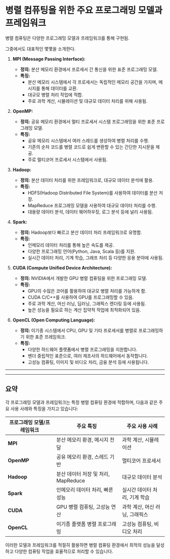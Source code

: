 # 병렬 컴퓨팅을 위한 주요 프로그래밍 모델과 프레임워크

병렬 컴퓨팅은 다양한 프로그래밍 모델과 프레임워크를 통해 구현됨. 

그중에서도 대표적인 몇몇을 소개한다.

1. **MPI (Message Passing Interface):**

    - **정의:** 분산 메모리 환경에서 프로세서 간 통신을 위한 표준 프로그래밍 모델.
    - **특징:** 
        - 분산 메모리 시스템에서 각 프로세서는 독립적인 메모리 공간을 가지며, 메시지를 통해 데이터를 교환.
        - 대규모 병렬 처리 작업에 적합.
        - 주로 과학 계산, 시뮬레이션 및 대규모 데이터 처리를 위해 사용됨.

2. **OpenMP:**

    - **정의:** 공유 메모리 환경에서 멀티 프로세서 시스템 프로그래밍을 위한 표준 프로그래밍 모델.
    - **특징:**
        - 공유 메모리 시스템에서 여러 스레드를 생성하여 병렬 처리를 수행.
        - 기존의 순차 코드를 병렬 코드로 쉽게 변환할 수 있는 간단한 지시문을 제공.
        - 주로 멀티코어 프로세서 시스템에서 사용됨.

3. **Hadoop:**

    - **정의:** 분산 데이터 처리를 위한 프레임워크로, 대규모 데이터 분석에 활용.
    - **특징:**
        - HDFS(Hadoop Distributed File System)를 사용하여 데이터를 분산 저장.
        - MapReduce 프로그래밍 모델을 사용하여 대규모 데이터 처리를 수행.
        - 대용량 데이터 분석, 데이터 웨어하우징, 로그 분석 등에 널리 사용됨.

4. **Spark:**

    - **정의:** Hadoop보다 빠르고 분산 데이터 처리 프레임워크로 유명함.
    - **특징:**
        - 인메모리 데이터 처리를 통해 높은 속도를 제공.
        - 다양한 프로그래밍 언어(Python, Java, Scala 등)를 지원.
        - 실시간 데이터 처리, 기계 학습, 그래프 처리 등 다양한 응용 분야에 사용됨.

5. **CUDA (Compute Unified Device Architecture):**
    - **정의:** NVIDIA에서 개발한 GPU 병렬 컴퓨팅을 위한 프로그래밍 모델.
    - **특징:**
        - GPU의 수많은 코어를 활용하여 대규모 병렬 처리를 가능하게 함.
        - CUDA C/C++를 사용하여 GPU를 프로그래밍할 수 있음.
        - 주로 과학 계산, 머신 러닝, 딥러닝, 그래픽스 렌더링 등에 사용됨.
        - 높은 성능을 필요로 하는 계산 집약적 작업에 최적화되어 있음.

6. **OpenCL (Open Computing Language):**
    - **정의:** 이기종 시스템에서 CPU, GPU 및 기타 프로세서를 병렬로 프로그래밍하기 위한 표준 프레임워크.
    - **특징:**
        - 다양한 하드웨어 플랫폼에서 병렬 프로그래밍을 지원합니다.
        - 벤더 중립적인 표준으로, 여러 제조사의 하드웨어에서 동작합니다.
        - 고성능 컴퓨팅, 이미지 및 비디오 처리, 금융 분석 등에 사용됩니다.

---

---

## 요약

각 프로그래밍 모델과 프레임워크는 특정 병렬 컴퓨팅 환경에 적합하며, 다음과 같은 주요 사용 사례와 특징을 가지고 있습니다:

| 프로그래밍 모델/프레임워크 | 주요 특징 | 주요 사용 사례 |
|-----------------------------|-------------------------------|--------------------------|
| **MPI**                     | 분산 메모리 환경, 메시지 전달 | 과학 계산, 시뮬레이션 |
| **OpenMP**                  | 공유 메모리 환경, 스레드 기반 | 멀티코어 프로세서 |
| **Hadoop**                  | 분산 데이터 저장 및 처리, MapReduce | 대규모 데이터 분석 |
| **Spark**                   | 인메모리 데이터 처리, 빠른 성능 | 실시간 데이터 처리, 기계 학습 |
| **CUDA**                    | GPU 병렬 컴퓨팅, 고성능 연산 | 과학 계산, 머신 러닝, 그래픽스 |
| **OpenCL**                  | 이기종 플랫폼 병렬 프로그래밍 | 고성능 컴퓨팅, 비디오 처리 |

이러한 모델과 프레임워크를 적절히 활용하면 병렬 컴퓨팅 환경에서 최적의 성능을 달성하고 다양한 컴퓨팅 작업을 효율적으로 처리할 수 있습니다. 
